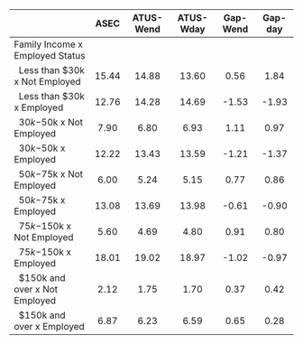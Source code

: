 
|                      |         ASEC |    ATUS-Wend |    ATUS-Wday |     Gap-Wend |      Gap-day |
| -------------------- | :----------: | :----------: | :----------: | :----------: | :----------: |
| Family Income x Employed Status |              |              |              |              |              |
| &nbsp;&nbsp;Less than $30k x Not Employed |        15.44 |        14.88 |        13.60 |         0.56 |         1.84 |
| &nbsp;&nbsp;Less than $30k x Employed |        12.76 |        14.28 |        14.69 |        -1.53 |        -1.93 |
| &nbsp;&nbsp;$30k-$50k x Not Employed |         7.90 |         6.80 |         6.93 |         1.11 |         0.97 |
| &nbsp;&nbsp;$30k-$50k x Employed |        12.22 |        13.43 |        13.59 |        -1.21 |        -1.37 |
| &nbsp;&nbsp;$50k-$75k x Not Employed |         6.00 |         5.24 |         5.15 |         0.77 |         0.86 |
| &nbsp;&nbsp;$50k-$75k x Employed |        13.08 |        13.69 |        13.98 |        -0.61 |        -0.90 |
| &nbsp;&nbsp;$75k-$150k x Not Employed |         5.60 |         4.69 |         4.80 |         0.91 |         0.80 |
| &nbsp;&nbsp;$75k-$150k x Employed |        18.01 |        19.02 |        18.97 |        -1.02 |        -0.97 |
| &nbsp;&nbsp;$150k and over x Not Employed |         2.12 |         1.75 |         1.70 |         0.37 |         0.42 |
| &nbsp;&nbsp;$150k and over x Employed |         6.87 |         6.23 |         6.59 |         0.65 |         0.28 |

